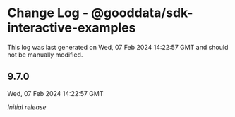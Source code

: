 # Change Log - @gooddata/sdk-interactive-examples

This log was last generated on Wed, 07 Feb 2024 14:22:57 GMT and should not be manually modified.

## 9.7.0
Wed, 07 Feb 2024 14:22:57 GMT

_Initial release_

